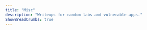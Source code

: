 ```yaml
---
title: "Misc"
description: "Writeups for random labs and vulnerable apps."
ShowBreadCrumbs: true
---
```

